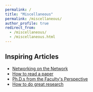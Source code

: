 ```yaml
---
permalink: /
title: "Miscellaneous"
permalink: /miscellaneous/
author_profile: true
redirect_from: 
  - /miscellaneous/
  - /miscellaneous.html
---
```


## Inspiring Articles
- [Networking on the Network](https://vlsicad.ucsd.edu/Research/Advice/network.html#section1)
- [How to read a paper](https://web.stanford.edu/class/ee384m/Handouts/HowtoReadPaper.pdf)
- [Ph.D.s from the Faculty's Perspective](https://cacm.acm.org/blogs/blog-cacm/157012-phds-from-the-facultys-perspective/fulltext)
- [How to do great research](https://greatresearch.org/)
